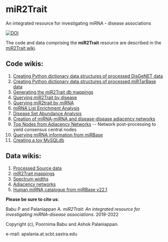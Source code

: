 # miR2Trait
An integrated resource for investigating miRNA - disease associations

[![DOI](https://zenodo.org/badge/DOI/10.5281/zenodo.7002878.svg)](https://doi.org/10.5281/zenodo.7002878)

The code and data comprising the **miR2Trait** resource are described in the [miR2Trait wiki](https://github.com/miR2Trait/miR2Trait/wiki).

## Code wikis:
1. [Creating Python dictionary data structures of processed DisGeNET data](https://github.com/miR2Trait/miR2Trait/wiki/Dictionaries-of-processed-DisGeNET-data)
2. [Creating Python dictionary data structures of processed miRTarBase data](https://github.com/miR2Trait/miR2Trait/wiki/Dictionaries-of-processed-miRTarBase-data)
3. [Generating the miR2Trait db mappings](https://github.com/miR2Trait/miR2Trait/wiki/Creating-the-miR2Trait-database-mappings)
4. [Querying miR2Trait by disease](https://github.com/miR2Trait/miR2Trait/wiki/miR2Trait:-Query-by-disease)
5. [Querying miR2trait by miRNA](https://github.com/miR2Trait/miR2Trait/wiki/miR2Trait:-Query-by-miRNA)
6. [miRNA List Enrichment Analysis](https://github.com/miR2Trait/miR2Trait/wiki/miRNA-List-Enrichment-Analysis)
7. [Disease Set Abundance Analysis](https://github.com/miR2Trait/miR2Trait/wiki/Disease-Set-Abundance-Analysis)
8. [Creation of miRNA-miRNA and disease-disease adjacency networks](https://github.com/miR2Trait/miR2Trait/wiki/Adjacency-Network-creation-for-miRNAs-and-Diseases)
9. [Top Nodes from Adjacency Networks](https://github.com/miR2Trait/miR2Trait/wiki/Top-Nodes-from-Adjacency-Networks) -- Network post-processing to yield consensus central nodes 
10. [Querying miRNA information from miRBase](https://github.com/miR2Trait/miR2Trait/wiki/Querying-miRNA-information-from-miRBase)
11. [Creating a toy MySQLdb](https://github.com/miR2Trait/miR2Trait/wiki/Creating-a-MySQLdb:-toy-example)

## Data wikis:
1. [Processed Source data](https://github.com/miR2Trait/miR2Trait/wiki/Data::Processed-Source-data)
2. [miR2Trait mappings](https://github.com/miR2Trait/miR2Trait/wiki/Data::pickled-mappings)
3. [Spectrum widths](https://github.com/miR2Trait/miR2Trait/wiki/Data::Spectrum-widths)
4. [Adjacency networks](https://github.com/miR2Trait/miR2Trait/wiki/Data::Adjacency-Networks)
5. [Human miRNA catalogue from miRBase v22.1](https://github.com/miR2Trait/miR2Trait/wiki/Data::miRBase_human)

**Please be sure to cite us**:

Babu P and Palaniappan A. *miR2Trait: An integrated resource for investigating miRNA-disease associations*. 2019-2022

Copyright (c), Poornima Babu and Ashok Palaniappan. 

e-mail: apalania.at.scbt.sastra.edu

